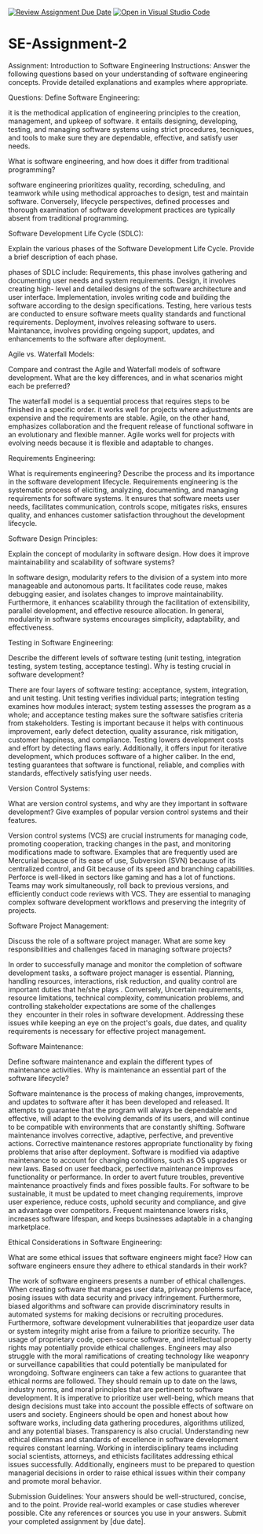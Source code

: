 [![Review Assignment Due Date](https://classroom.github.com/assets/deadline-readme-button-24ddc0f5d75046c5622901739e7c5dd533143b0c8e959d652212380cedb1ea36.svg)](https://classroom.github.com/a/-ucQIGTc)
[![Open in Visual Studio Code](https://classroom.github.com/assets/open-in-vscode-718a45dd9cf7e7f842a935f5ebbe5719a5e09af4491e668f4dbf3b35d5cca122.svg)](https://classroom.github.com/online_ide?assignment_repo_id=15245311&assignment_repo_type=AssignmentRepo)
# SE-Assignment-2
Assignment: Introduction to Software Engineering
Instructions:
Answer the following questions based on your understanding of software engineering concepts. Provide detailed explanations and examples where appropriate.

Questions:
Define Software Engineering:

 it is the methodical application of engineering principles to the creation, management, and upkeep of software. it entails designing, developing, testing, and managing software systems using strict procedures, tecniques, and tools to make sure they are dependable, effective, and satisfy user needs.

What is software engineering, and how does it differ from traditional programming?

software engineering prioritizes quality, recording, scheduling, and teamwork while using methodical approaches to design, test and maintain software. Conversely, lifecycle perspectives, defined processes and thorough examination of software development practices are typically absent from traditional programming.

Software Development Life Cycle (SDLC):

Explain the various phases of the Software Development Life Cycle. Provide a brief description of each phase.

phases of SDLC include: Requirements, this phase involves gathering and documenting user needs and system requirements. Design, it involves creating high- level and detailed designs of the software architecture and user interface. Implementation, involes writing code and building the software according to the design specifications. Testing, here various tests are conducted to ensure software meets quality standards and functional requirements. Deployment, involves releasing software to users. Maintanance, involves providing ongoing support, updates, and enhancements to the software after deployment.

Agile vs. Waterfall Models:

Compare and contrast the Agile and Waterfall models of software development. What are the key differences, and in what scenarios might each be preferred?

The waterfall model is a sequential process that requires steps to be finished in a specific order. it works well for projects where adjustments are expensive and the requirements are stable. Agile, on the other hand, emphasizes collaboration and the frequent release of functional software in an evolutionary and flexible manner. Agile works well for projects with evolving needs because it is flexible and adaptable to changes.


Requirements Engineering:

What is requirements engineering? Describe the process and its importance in the software development lifecycle.
Requirements engineering is the systematic process of eliciting, analyzing, documenting, and managing requirements for software systems. It ensures that software meets user needs, facilitates communication, controls scope, mitigates risks, ensures quality, and enhances customer satisfaction throughout the development lifecycle.

Software Design Principles:

Explain the concept of modularity in software design. How does it improve maintainability and scalability of software systems?

In software design, modularity refers to the division of a system into more manageable and autonomous parts. It facilitates code reuse, makes debugging easier, and isolates changes to improve maintainability. Furthermore, it enhances scalability through the facilitation of extensibility, parallel development, and effective resource allocation. In general, modularity in software systems encourages simplicity, adaptability, and effectiveness. 

Testing in Software Engineering:

Describe the different levels of software testing (unit testing, integration testing, system testing, acceptance testing). Why is testing crucial in software development?

There are four layers of software testing: acceptance, system, integration, and unit testing. Unit testing verifies individual parts; integration testing examines how modules interact; system testing assesses the program as a whole; and acceptance testing makes sure the software satisfies criteria from stakeholders. Testing is important because it helps with continuous improvement, early defect detection, quality assurance, risk mitigation, customer happiness, and compliance. Testing lowers development costs and effort by detecting flaws early. Additionally, it offers input for iterative development, which produces software of a higher caliber. In the end, testing guarantees that software is functional, reliable, and complies with standards, effectively satisfying user needs.


Version Control Systems:

What are version control systems, and why are they important in software development? Give examples of popular version control systems and their features.

Version control systems (VCS) are crucial instruments for managing code, promoting cooperation, tracking changes in the past, and monitoring modifications made to software. Examples that are frequently used are Mercurial because of its ease of use, Subversion (SVN) because of its centralized control, and Git because of its speed and branching capabilities. Perforce is well-liked in sectors like gaming and has a lot of functions. Teams may work simultaneously, roll back to previous versions, and efficiently conduct code reviews with VCS. They are essential to managing complex software development workflows and preserving the integrity of projects.


Software Project Management:

Discuss the role of a software project manager. What are some key responsibilities and challenges faced in managing software projects?

In order to successfully manage and monitor the completion of software development tasks, a software project manager is essential. Planning, handling resources, interactions, risk reduction, and quality control are important duties that he/she plays . Conversely, Uncertain requirements, resource limitations, technical complexity, communication problems, and controlling stakeholder expectations are some of the challenges they  encounter in their roles in software development. Addressing these issues while keeping an eye on the project's goals, due dates, and quality requirements is necessary for effective project management.


Software Maintenance:

Define software maintenance and explain the different types of maintenance activities. Why is maintenance an essential part of the software lifecycle?

Software maintenance is the process of making changes, improvements, and updates to software after it has been developed and released. It attempts to guarantee that the program will always be dependable and effective, will adapt to the evolving demands of its users, and will continue to be compatible with environments that are constantly shifting. Software maintenance involves corrective, adaptive, perfective, and preventive actions. Corrective maintenance restores appropriate functionality by fixing problems that arise after deployment. Software is modified via adaptive maintenance to account for changing conditions, such as OS upgrades or new laws. Based on user feedback, perfective maintenance improves functionality or performance. In order to avert future troubles, preventive maintenance proactively finds and fixes possible faults. For software to be sustainable, it must be updated to meet changing requirements, improve user experience, reduce costs, uphold security and compliance, and give an advantage over competitors. Frequent maintenance lowers risks, increases software lifespan, and keeps businesses adaptable in a changing marketplace. 



Ethical Considerations in Software Engineering:

What are some ethical issues that software engineers might face? How can software engineers ensure they adhere to ethical standards in their work?

The work of software engineers presents a number of ethical challenges. When creating software that manages user data, privacy problems surface, posing issues with data security and privacy infringement. Furthermore, biased algorithms and software can provide discriminatory results in automated systems for making decisions or recruiting procedures. Furthermore, software development vulnerabilities that jeopardize user data or system integrity might arise from a failure to prioritize security. The usage of proprietary code, open-source software, and intellectual property rights may potentially provide ethical challenges. Engineers may also struggle with the moral ramifications of creating technology like weaponry or surveillance capabilities that could potentially be manipulated for wrongdoing.
Software engineers can take a few actions to guarantee that ethical norms are followed. They should remain up to date on the laws, industry norms, and moral principles that are pertinent to software development. It is imperative to prioritize user well-being, which means that design decisions must take into account the possible effects of software on users and society. Engineers should be open and honest about how software works, including data gathering procedures, algorithms utilized, and any potential biases. Transparency is also crucial. Understanding new ethical dilemmas and standards of excellence in software development requires constant learning. Working in interdisciplinary teams including social scientists, attorneys, and ethicists facilitates addressing ethical issues successfully. Additionally, engineers must to be prepared to question managerial decisions in order to raise ethical issues within their company and promote moral behavior. 



Submission Guidelines:
Your answers should be well-structured, concise, and to the point.
Provide real-world examples or case studies wherever possible.
Cite any references or sources you use in your answers.
Submit your completed assignment by [due date].
